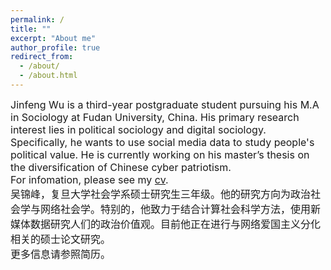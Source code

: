 ```yaml
---
permalink: /
title: ""
excerpt: "About me"
author_profile: true
redirect_from: 
  - /about/
  - /about.html
---
```


<font size=3>Jinfeng Wu is a third-year postgraduate student pursuing his M.A in Sociology at Fudan University, China. His primary research interest lies in political sociology and digital sociology. Specifically, he wants to use social media data to study people's political value. He is currently working on his master’s thesis on the diversification of Chinese cyber patriotism.</font>  
<font size=3>For infomation, please see my [cv](https://wujinfeng0715.github.io//files/CV-JinfengWu-20200614.pdf).</font>  
<font size=3>吴锦峰，复旦大学社会学系硕士研究生三年级。他的研究方向为政治社会学与网络社会学。特别的，他致力于结合计算社会科学方法，使用新媒体数据研究人们的政治价值观。目前他正在进行与网络爱国主义分化相关的硕士论文研究。</font>  
<font size=3>更多信息请参照简历。</font>




